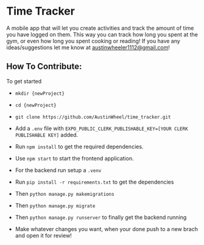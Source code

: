 # Time Tracker
A mobile app that will let you create activities and track the amount of time you have logged on them.
This way you can track how long you spent at the gym, or even how long you spent cooking or reading!
If you have any ideas/suggestions let me know at austinwheeler1112@gmail.com!

## How To Contribute:
To get started
- `mkdir {newProject}`
- `cd {newProject}`
- `git clone https://github.com/AustinWheel/time_tracker.git`
- Add a `.env` file with `EXPO_PUBLIC_CLERK_PUBLISHABLE_KEY=[YOUR CLERK PUBLISHABLE KEY]` added.
- Run `npm install` to get the required dependencies.
- Use `npm start` to start the frontend application.

- For the backend run setup a `.venv`
- Run `pip install -r requirements.txt` to get the dependencies
- Then `python manage.py makemigrations`
- Then `python manage.py migrate`
- Then `python manage.py runserver` to finally get the backend running
- Make whatever changes you want, when your done push to a new brach and open it for review!
